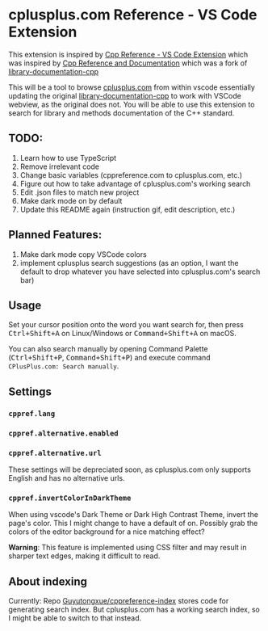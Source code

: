 # cplusplus.com Reference - VS Code Extension


This extension is inspired by [Cpp Reference - VS Code Extension](https://github.com/Guyutongxue/VSC_CppReference) which was inspired by [Cpp Reference and Documentation](https://github.com/FederAndInk/search-cpp-documentation) which was a fork of [library-documentation-cpp](https://github.com/gursahani/search-cpp-documentation)

This will be a tool to browse [cplusplus.com](https://cplusplus.com) from within vscode essentially updating the original [library-documentation-cpp](https://github.com/gursahani/search-cpp-documentation) to work with VSCode webview, as the original does not.
You will be able to use this extension to search for library and methods documentation of the C++ standard.

## TODO:

1. Learn how to use TypeScript
2. Remove irrelevant code
3. Change basic variables (cppreference.com to cplusplus.com, etc.)
4. Figure out how to take advantage of cplusplus.com's working search
5. Edit .json files to match new project
6. Make dark mode on by default
7. Update this README again (instruction gif, edit description, etc.)

## Planned Features:

1. Make dark mode copy VSCode colors
2. implement cplusplus search suggestions (as an option, I want the default to drop whatever you have selected into cplusplus.com's search bar)
## Usage

Set your cursor position onto the word you want search for, then press <kbd>Ctrl+Shift+A</kbd> on Linux/Windows or <kbd>Command+Shift+A</kbd> on macOS.
<!-- ![](https://s1.ax1x.com/2020/09/02/w9nkKf.gif) format for how to include a gif, keep for later -->
You can also search manually by opening Command Palette (<kbd>Ctrl+Shift+P</kbd>, <kbd>Command+Shift+P</kbd>) and execute command `CPlusPlus.com: Search manually`.

## Settings

### `cppref.lang`
### `cppref.alternative.enabled`
### `cppref.alternative.url`

These settings will be depreciated soon, as cplusplus.com only supports English and has no alternative urls.
### `cppref.invertColorInDarkTheme`

When using vscode's Dark Theme or Dark High Contrast Theme, invert the page's color.
This I might change to have a default of on.
Possibly grab the colors of the editor background for a nice matching effect?

**Warning**: This feature is implemented using CSS filter and may result in sharper text edges, making it difficult to read.

## About indexing
Currently:
Repo [Guyutongxue/cppreference-index](https://github.com/Guyutongxue/cppreference-index) stores code for generating search index.
But cplusplus.com has a working search index, so I might be able to switch to that instead.
